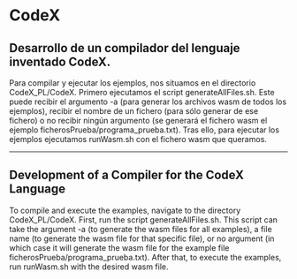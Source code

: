 # CodeX
## Desarrollo de un compilador del lenguaje inventado CodeX.
Para compilar y ejecutar los ejemplos, nos situamos en el directorio CodeX_PL/CodeX. Primero ejecutamos el script generateAllFiles.sh. Este puede recibir el argumento -a (para generar los archivos wasm de todos los ejemplos), recibir el nombre de un fichero (para sólo generar de ese fichero) o no recibir ningún argumento (se generará el fichero wasm el ejemplo ficherosPrueba/programa_prueba.txt). Tras ello, para ejecutar los ejemplos ejecutamos runWasm.sh con el fichero wasm que queramos.

---------------------------------------------

## Development of a Compiler for the CodeX Language
To compile and execute the examples, navigate to the directory CodeX_PL/CodeX. First, run the script generateAllFiles.sh. This script can take the argument -a (to generate the wasm files for all examples), a file name (to generate the wasm file for that specific file), or no argument (in which case it will generate the wasm file for the example file ficherosPrueba/programa_prueba.txt). After that, to execute the examples, run runWasm.sh with the desired wasm file.
